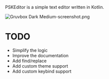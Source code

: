 PSKEditor is a simple text editor written in Kotlin.

![Gruvbox Dark Medium-screenshot.png](screenshots/Gruvbox%20Dark%20Medium-screenshot.png)

# TODO
- Simplify the logic
- Improve the documentation
- Add find/replace
- Add custom theme support
- Add custom keybind support